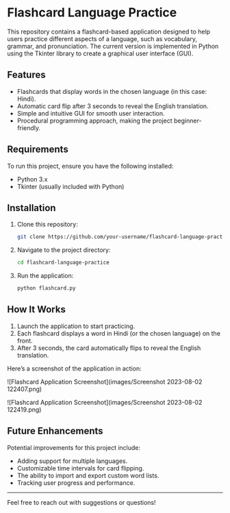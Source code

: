# Flashcard Language Practice

This repository contains a flashcard-based application designed to help users practice different aspects of a language, such as vocabulary, grammar, and pronunciation. The current version is implemented in Python using the Tkinter library to create a graphical user interface (GUI).

## Features
- Flashcards that display words in the chosen language (in this case: Hindi).
- Automatic card flip after 3 seconds to reveal the English translation.
- Simple and intuitive GUI for smooth user interaction.
- Procedural programming approach, making the project beginner-friendly.

## Requirements
To run this project, ensure you have the following installed:
- Python 3.x
- Tkinter (usually included with Python)

## Installation
1. Clone this repository:
   ```bash
   git clone https://github.com/your-username/flashcard-language-practice.git
   ```
2. Navigate to the project directory:
   ```bash
   cd flashcard-language-practice
   ```
3. Run the application:
   ```bash
   python flashcard.py
   ```

## How It Works
1. Launch the application to start practicing.
2. Each flashcard displays a word in Hindi (or the chosen language) on the front.
3. After 3 seconds, the card automatically flips to reveal the English translation.

Here’s a screenshot of the application in action:

![Flashcard Application Screenshot](images/Screenshot 2023-08-02 122407.png)

![Flashcard Application Screenshot](images/Screenshot 2023-08-02 122419.png)


## Future Enhancements
Potential improvements for this project include:
- Adding support for multiple languages.
- Customizable time intervals for card flipping.
- The ability to import and export custom word lists.
- Tracking user progress and performance.

---
Feel free to reach out with suggestions or questions!

